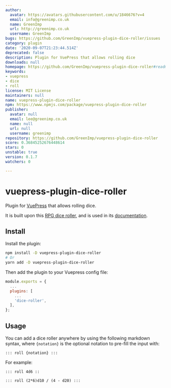 ```yaml
---
author:
  avatar: https://avatars.githubusercontent.com/u/1846676?v=4
  email: info@greenimp.co.uk
  name: GreenImp
  url: http://greenimp.co.uk
  username: GreenImp
bugs: https://github.com/GreenImp/vuepress-plugin-dice-roller/issues
category: plugin
date: '2020-09-07T21:23:44.514Z'
deprecated: false
description: Plugin for VuePress that allows rolling dice
downloads: null
homepage: https://github.com/GreenImp/vuepress-plugin-dice-roller#readme
keywords:
- vuepress
- dice
- roll
license: MIT License
maintainers: null
name: vuepress-plugin-dice-roller
npm: https://www.npmjs.com/package/vuepress-plugin-dice-roller
publisher:
  avatar: null
  email: lee@greenimp.co.uk
  name: null
  url: null
  username: greenimp
repository: https://github.com/GreenImp/vuepress-plugin-dice-roller
score: 0.36845252676448614
stars: 0
unstable: true
version: 0.1.7
watchers: 0

---
```


# vuepress-plugin-dice-roller

Plugin for [VuePress](https://vuepress.vuejs.org/) that allows rolling dice.

It is built upon this [RPG dice roller](https://github.com/GreenImp/rpg-dice-roller), and is used in its [documentation](https://greenimp.github.io/rpg-dice-roller).


## Install

Install the plugin:

```bash
npm install -D vuepress-plugin-dice-roller
# Or
yarn add -D vuepress-plugin-dice-roller
```

Then add the plugin to your Vuepress config file:

```javascript
module.exports = {
  ...
  plugins: [
    ...
    'dice-roller',
  ],
};
```


## Usage

You can add a dice roller anywhere by using the following markdown syntax, where `{notation}` is the optional notation to pre-fill the input with:

```
::: roll {notation} :::
```

For example:

```
::: roll 4d6 ::
```

```
::: roll (2*6)d10 / (4 - d20) :::
```
